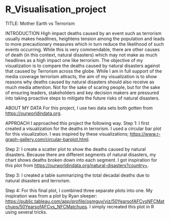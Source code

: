 # R_Visualisation_project

TITLE: Mother Earth vs Terrorism 

INTRODUCTION
High impact deaths caused by an event such as terrorism usually makes headlines, heightens tension among the population and leads to more precautionary measures which in turn reduce the likelihood of such events occurring. While this is very commendable, there are other causes of death (in this context, natural disasters) which may not make as much headlines as a high impact one like terrorism. The objective of my visualization is to compare the deaths caused by natural disasters against that caused by Terrorism across the globe. While I am in full support of the media coverage terrorism attracts, the aim of my visualization is to show reasons why deaths caused by natural disasters should also receive as much media attention. Not for the sake of scaring people, but for the sake of ensuring leaders, stakeholders and key decision makers are pressured into taking proactive steps to mitigate the future risks of natural disasters.

ABOUT MY DATA
For this project, I use two data sets both gotten from https://ourworldindata.org. 

APPROACH
I approached this project the following way. 
Step 1: I first created a visualization for the deaths in terrorism. I used a circular bar plot for this visualization. I was inspired by these visualizations; https://www.r-graph-gallery.com/circular-barplot.html. 

Step 2: I create a scatter plot to show the deaths caused by natural disasters. Because there are different segments of natural disasters, my chart shows deaths broken down into each segment. I got inspiration for this plot from https://ourworldindata.org/natural-disasters?country=.

Step 3: I created a table summarizing the total decadal deaths due to natural disasters and terrorism.

Step 4: For this final plot, I combined three separate plots into one. My inspiration was from a plot by Ryan sleeper: https://public.tableau.com/app/profile/osmguy/viz/50YearsofAFCvsNFCMatchups/50YearsofAFCvs_NFCMatchups. I simply recreated this plot in R using several tricks. 
